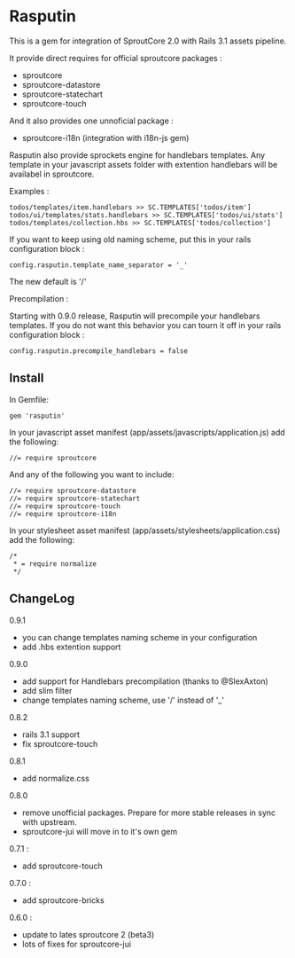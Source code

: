 Rasputin
========

This is a gem for integration of SproutCore 2.0 with Rails 3.1 assets pipeline.

It provide direct requires for official sproutcore packages :

* sproutcore
* sproutcore-datastore
* sproutcore-statechart
* sproutcore-touch

And it also provides one unnoficial package :

* sproutcore-i18n (integration with i18n-js gem)

Rasputin also provide sprockets engine for handlebars templates. Any template in your
javascript assets folder with extention handlebars will be availabel in sproutcore.

Examples :

    todos/templates/item.handlebars >> SC.TEMPLATES['todos/item']
    todos/ui/templates/stats.handlebars >> SC.TEMPLATES['todos/ui/stats']
    todos/templates/collection.hbs >> SC.TEMPLATES['todos/collection']

If you want to keep using old naming scheme, put this in your rails configuration block :
    
    config.rasputin.template_name_separator = '_'

The new default is '/'

Precompilation :

Starting with 0.9.0 release, Rasputin will precompile your handlebars templates.
If you do not want this behavior you can tourn it off in your rails configuration block :

    config.rasputin.precompile_handlebars = false

Install
-------

In Gemfile:

    gem 'rasputin'

In your javascript asset manifest (app/assets/javascripts/application.js) add the following:

    //= require sproutcore
    
And any of the following you want to include:

    //= require sproutcore-datastore
    //= require sproutcore-statechart
    //= require sproutcore-touch
    //= require sproutcore-i18n

In your stylesheet asset manifest (app/assets/stylesheets/application.css) add the following:

    /*
     * = require normalize
     */

ChangeLog
----------

0.9.1

* you can change templates naming scheme in your configuration
* add .hbs extention support

0.9.0

* add support for Handlebars precompilation (thanks to @SlexAxton)
* add slim filter
* change templates naming scheme, use '/' instead of '_'

0.8.2

* rails 3.1 support
* fix sproutcore-touch

0.8.1

* add normalize.css

0.8.0

* remove unofficial packages. Prepare for more stable releases in sync with upstream.
* sproutcore-jui will move in to it's own gem

0.7.1 :

* add sproutcore-touch

0.7.0 :

* add sproutcore-bricks

0.6.0 :

* update to lates sproutcore 2 (beta3)
* lots of fixes for sproutcore-jui
